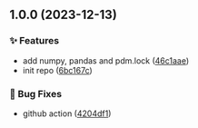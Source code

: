 ## 1.0.0 (2023-12-13)


### ✨ Features

* add numpy, pandas and pdm.lock ([46c1aae](https://github.com/tdnguyen6/py-template/commit/46c1aae7ef0641e1e4086ced29ab0d0519463d05))
* init repo ([6bc167c](https://github.com/tdnguyen6/py-template/commit/6bc167c79865a151a95361dc83d05f59458a2bf7))


### 🐛 Bug Fixes

* github action ([4204df1](https://github.com/tdnguyen6/py-template/commit/4204df13a6076a7ec91dd6ec7fefd5745be87abb))

